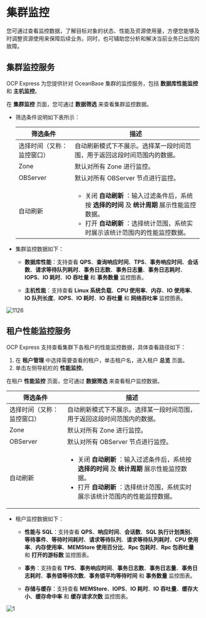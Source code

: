 # 集群监控

您可通过查看监控数据，了解目标对象的状态、性能及资源使用量，方便您能够及时调整资源使用来保障后续业务。同时，也可辅助您分析和解决当前业务已出现的故障。

## 集群监控服务

OCP Express 为您提供针对 OceanBase 集群的监控服务，包括 **数据库性能监控** 和 **主机监控**。

在 **集群监控** 页面，您可通过 **数据筛选** 来查看集群监控数据。

* 筛选条件说明如下表所示：

   |     筛选条件   |    描述  |
   |---------------|----------------|
   | 选择时间（又称：监控窗口） | 自动刷新模式下不展示。选择某一段时间范围，用于返回这段时间范围内的数据。  |
   |Zone |默认对所有 Zone 进行监控。|
   |OBServer|默认对所有 OBServer 节点进行监控。|
   |自动刷新|<ul><li>关闭 **自动刷新** ：输入过滤条件后，系统按 **选择的时间** 及 **统计周期** 展示性能监控数据。</li><li>打开 **自动刷新** ：选择统计范围，系统实时展示该统计范围内的性能监控数据。</li></ul>|

* 集群监控数据如下：

  * **数据库性能**：支持查看 **QPS**、**查询响应时间**、**TPS**、**事务响应时间**、**会话数**、**请求等待队列耗时**、**事务日志数**、**事务日志量**、**事务日志耗时**、**IOPS**、**IO 耗时**、**IO 吞吐量** 和 **事务数量** 监控图表。

  * **主机性能**：支持查看 **Linux 系统负载**、**CPU 使用率**、**内存**、**IO 使用率**、**IO 队列长度**、**IOPS**、**IO 耗时**、**IO 吞吐量** 和 **网络吞吐率** 监控图表。

![1126](https://obbusiness-private.oss-cn-shanghai.aliyuncs.com/doc/img/ocp/ocp-express/%E9%9B%86%E7%BE%A4%E7%9B%91%E6%8E%A7.png)

## 租户性能监控服务

OCP Express 支持查看集群下各租户的性能监控数据，具体查看路径如下：

1. 在 **租户管理** 中选择需要查看的租户，单击租户名，进入租户 **总览** 页面。
2. 单击左侧导航栏的 **性能监控**。

在租户 **性能监控** 页面，您可通过 **数据筛选** 来查看租户监控数据。

   |     筛选条件   |    描述  |
   |---------------|----------------|
   | 选择时间（又称：监控窗口） | 自动刷新模式下不展示。选择某一段时间范围，用于返回这段时间范围内的数据。  |
   |Zone |默认对所有 Zone 进行监控。|
   |OBServer|默认对所有 OBServer 节点进行监控。|
   |自动刷新|<ul><li>关闭 **自动刷新** ：输入过滤条件后，系统按 **选择的时间** 及 **统计周期** 展示性能监控数据。</li><li>打开 **自动刷新** ：选择统计范围，系统实时展示该统计范围内的性能监控数据。</li></ul>|

* 租户监控数据如下：

  * **性能与 SQL**：支持查看 **QPS**、**响应时间**、**会话数**、**SQL 执行计划类别**、**等待事件**、**等待时间耗时**、**请求等待队列**、**请求等待队列耗时**、**CPU 使用率**、**内存使用率**、**MEMStore 使用百分比**、**Rpc 包耗时**、**Rpc 包吞吐量** 和 **打开的游标数** 监控图表。

  * **事务**：支持查看 **TPS**、**事务响应时间**、**事务日志数**、**事务日志量**、**事务日志耗时**、**事务锁等待次数**、**事务锁平均等待时间** 和 **事务数量** 监控图表。

  * **存储与缓存**：支持查看 **MEMStore**、**IOPS**、**IO 耗时**、**IO 吞吐量**、**缓存大小**、**缓存命中率** 和 **缓存请求次数** 监控图表。

![1](https://obbusiness-private.oss-cn-shanghai.aliyuncs.com/doc/img/ocp/410/%E7%A7%9F%E6%88%B7%E7%9B%91%E6%8E%A7.png)
